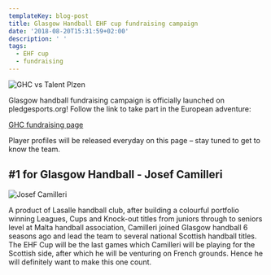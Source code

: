 ```yaml
---
templateKey: blog-post
title: Glasgow Handball EHF cup fundraising campaign
date: '2018-08-20T15:31:59+02:00'
description: ' '
tags:
  - EHF cup
  - fundraising
---
```

![GHC vs Talent Plzen](/img/ghc_plzen_sized.png)

Glasgow handball fundraising campaign is officially launched on pledgesports.org! Follow the link to take part in the European adventure:

[GHC fundraising page](https://www.pledgesports.org/projects/glasgow-handball-club-european-campaign-201819-3/)

Player profiles will be released everyday on this page – stay tuned to get to know the team.

## \#1 for Glasgow Handball - Josef Camilleri

![Josef Camilleri](/img/jo_profile.png)

A product of Lasalle handball club, after building a colourful portfolio winning Leagues, Cups and Knock-out titles from juniors through to seniors level at Malta handball association, Camilleri joined Glasgow handball 6 seasons ago and lead the team to several national Scottish handball titles. The EHF Cup will be the last games which Camilleri will be playing for the Scottish side, after which he will be venturing on French grounds. Hence he will definitely want to make this one count.

